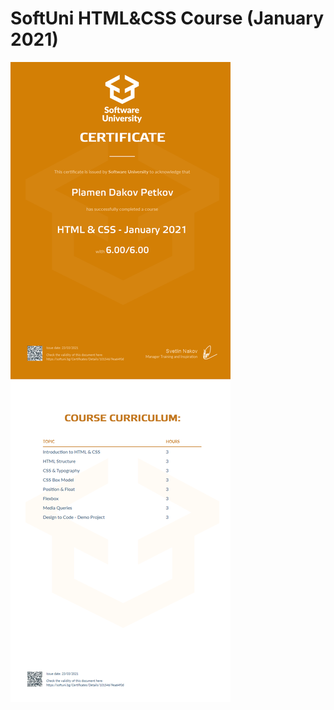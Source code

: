 # SoftUni HTML&CSS Course (January 2021)

![HTML-CSS](https://github.com/PPetkov2000/HTML-CSS/blob/main/HTML%20%26%20CSS%20-%20January%202021%20-%20Certificate.jpeg)
